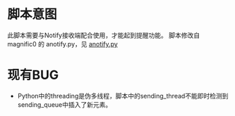 # 脚本意图
此脚本需要与Notify接收端配合使用，才能起到提醒功能。
脚本修改自 magnific0 的 anotify.py，见 [anotify.py](http://weechat.org/scripts/source/anotify.py.html/)
# 现有BUG
- Python中的threading是伪多线程，脚本中的sending_thread不能即时检测到sending_queue中插入了新元素。
